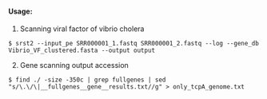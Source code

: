 #### Usage:

1. Scanning viral factor of vibrio cholera 

```
$ srst2 --input_pe SRR000001_1.fastq SRR000001_2.fastq --log --gene_db Vibrio_VF_clustered.fasta --output output
```



2. Gene scanning output accession

```
$ find ./ -size -350c | grep fullgenes | sed "s/\.\/\|__fullgenes__gene__results.txt//g" > only_tcpA_genome.txt

```
